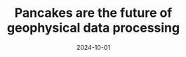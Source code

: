 ---
title: Pancakes are the future of geophysical data processing
date: 2024-10-01
tags:
  - geoscience
categories:
  - impact
featured: false
draft: false
external_link: https://www.earthscope.org/news/pancakes-are-the-future-of-geophysical-data-processing/
---